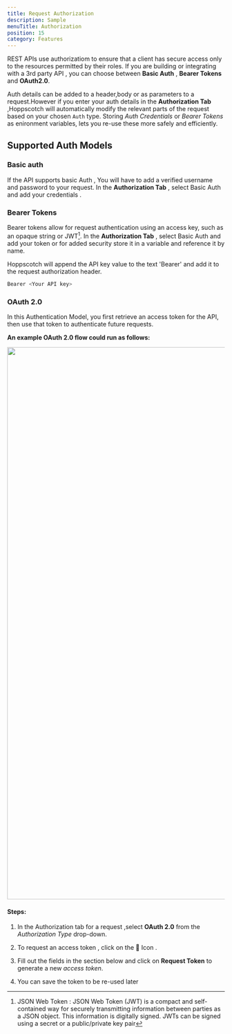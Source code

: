 ```yaml
---
title: Request Authorization
description: Sample
menuTitle: Authorization
position: 15
category: Features
---
```


REST APIs use authorizatiom to ensure that a client has secure access only to the resources permitted by their roles.
If you are building or integrating with a 3rd party API , you can choose between **Basic Auth** , **Bearer Tokens** and **OAuth2.0**.

Auth details can be added to a header,body or as parameters to a request.However if you enter your auth details in the **Authorization Tab** ,Hoppscotch will automatically modify the relevant parts of the request based on your chosen `Auth` type.
Storing *Auth Credentials* or *Bearer Tokens* as enironment variables, lets you re-use these more safely and efficiently.

## Supported Auth Models

### Basic auth

If the API supports basic Auth , You will have to add a verified username and password to your request.
In the **Authorization Tab** , select Basic Auth and add your credentials .

### Bearer Tokens

Bearer tokens allow for request authentication using an access key, such as an opaque string or JWT[^1].
In the **Authorization Tab** , select Basic Auth and add your token or for added security store it in a variable and reference it by name.

Hoppscotch will append the API key value to the text 'Bearer' and add it to the request authorization header.

```bash
Bearer <Your API key>
```

### OAuth 2.0
In this Authentication Model, you first retrieve an access token for the API, then use that token to authenticate future requests.

**An example OAuth 2.0 flow could run as follows:**

<img src="/Features/OAuth2.0.png"  height="1280" width="640" alt=""/>

#### Steps:
1. In the Authorization tab for a request ,select **OAuth 2.0** from the  *Authorization Type* drop-down.

2. To request an access token , click on the 🔑 Icon .

3. Fill out the fields in the section below and click on **Request Token** to generate a new *access token*.

4. You can save the token to be re-used later


[^1]: JSON Web Token : JSON Web Token (JWT) is  a compact and self-contained way for securely transmitting information between parties as a JSON object. This information is digitally signed. JWTs can be signed using a secret  or a public/private key pair 

 